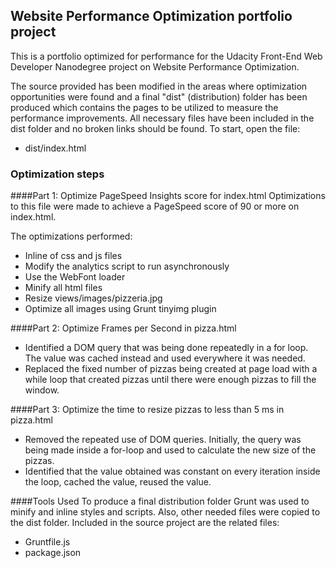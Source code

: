 ## Website Performance Optimization portfolio project

This is a portfolio optimized for performance for the Udacity Front-End Web Developer Nanodegree project on Website Performance Optimization.

The source provided has been modified in the areas where optimization opportunities were found and a final "dist" (distribution) folder has been produced which contains the pages to be utilized to measure the performance improvements. All necessary files have been included in the dist folder and no broken links should be found. To start, open the file:

* dist/index.html

### Optimization steps

####Part 1: Optimize PageSpeed Insights score for index.html
Optimizations to this file were made to achieve a PageSpeed score of 90 or more on index.html.

The optimizations performed: 

* Inline of css and js files
* Modify the analytics script to run asynchronously
* Use the WebFont loader
* Minify all html files
* Resize views/images/pizzeria.jpg
* Optimize all images using Grunt tinyimg plugin


####Part 2: Optimize Frames per Second in pizza.html
* Identified a DOM query that was being done repeatedly in a for loop. The value was cached instead and used everywhere it was needed.
* Replaced the fixed number of pizzas being created at page load with a while loop that created pizzas until there were enough pizzas to fill the window.


####Part 3: Optimize the time to resize pizzas to less than 5 ms in pizza.html
* Removed the repeated use of DOM queries. Initially, the query was being made inside a for-loop and used to calculate the new size of the pizzas.
* Identified that the value obtained was constant on every iteration inside the loop, cached the value, reused the value.


####Tools Used
To produce a final distribution folder Grunt was used to minify and inline styles and scripts. Also, other needed files were copied to the dist folder. Included in the source project are the related files:

* Gruntfile.js
* package.json